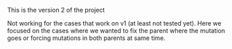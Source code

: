 This is the version 2 of the project

Not working for the cases that work on v1 (at least not tested yet).
Here we focused on the cases where we wanted to fix the parent where the mutation goes or forcing mutations in both parents at same time.
